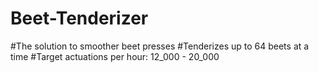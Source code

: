 # Beet-Tenderizer
#The solution to smoother beet presses
#Tenderizes up to 64 beets at a time
#Target actuations per hour: 12_000 - 20_000
